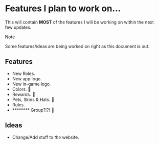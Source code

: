 # Features I plan to work on...

This will contain **MOST** of the features I will be working on within the next few updates.
> [!NOTE]
> Some features/ideas are being worked on right as this document is out.

## Features
- New Roles.
- New app logo.
- New in-game logo.
- Colors. :eyes:
- Rewards. :eyes:
- Pets, Skins & Hats. :eyes:
- Rules.
- ******** Group?!?! :eyes:

## Ideas
- Change/Add stuff to *the* website.
